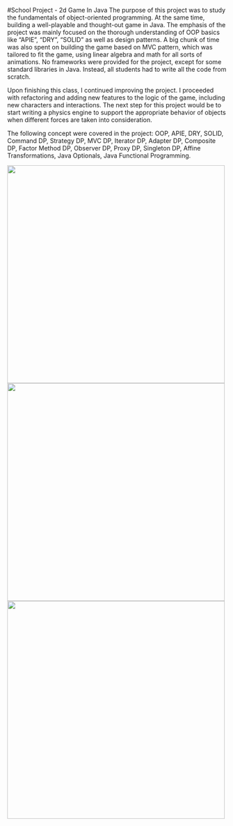 #School Project - 2d Game In Java
   The purpose of this project was to study the fundamentals of object-oriented programming. At the same time, building a well-playable and thought-out game in Java. The emphasis of the project was mainly focused on the thorough understanding of OOP basics like “APIE”, “DRY”, “SOLID” as well as design patterns. A big chunk of time was also spent on building the game based on MVC pattern, which was tailored to fit the game, using linear algebra and math for all sorts of animations. No frameworks were provided for the project, except for some standard libraries in Java. Instead, all students had to write all the code from scratch. 

   Upon finishing this class, I continued improving the project. I proceeded with refactoring and adding new features to the logic of the game, including new characters and interactions. The next step for this project would be to start writing a physics engine to support the appropriate behavior of objects when different forces are taken into consideration. 

The following concept were covered in the project:
	OOP, 
	APIE, 
	DRY, 
	SOLID, 
	Command DP,
	Strategy DP,
	MVC DP, 
	Iterator DP, 
	Adapter DP, 
	Composite DP, 
	Factor Method DP,
	Observer DP, 
	Proxy DP, 
	Singleton DP, 
	Affine Transformations, 
	Java Optionals, 
	Java Functional Programming.



<img width="500" src="https://cloud.githubusercontent.com/assets/3220686/22534629/1014821a-e8aa-11e6-9930-c477075205c1.jpg" >
<img width="500" src="https://cloud.githubusercontent.com/assets/3220686/22534631/10164014-e8aa-11e6-90f7-7453bf5d3e86.jpg" >
<img width="500" src="ttps://cloud.githubusercontent.com/assets/3220686/22534630/1014d436-e8aa-11e6-96aa-e2c840d5e2e7.jpg" >



